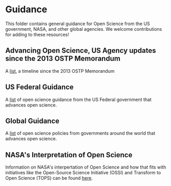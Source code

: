 # Guidance

This folder contains general guidance for Open Science from the US government, NASA, and other global agencies. We welcome contributions for adding to these resources!

## Advancing Open Science, US Agency updates since the 2013 OSTP Memorandum
A [list](./open_timeline.md), a timeline since the 2013 OSTP Memorandum

## US Federal Guidance
A [list](./federal_guidance.md) of open science guidance from the US Federal government that advances open science.

## Global Guidance
A [list](./global_policies.md) of open science policies from governments around the world that advances open science.

## NASA's Interpretation of Open Science

Information on NASA's interpertation of Open Science and how that fits with initiatives like the Open-Source Science Initiative (OSSI) and Transform to Open Science (TOPS) can be found [here](./open_science.md).